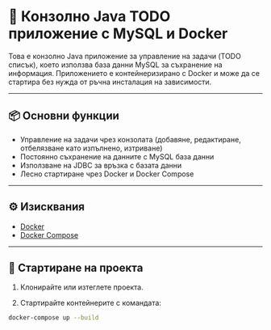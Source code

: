 # 📝 Конзолно Java TODO приложение с MySQL и Docker

Това е конзолно Java приложение за управление на задачи (TODO списък), което използва база данни MySQL за съхранение на информация. Приложението е контейнеризирано с Docker и може да се стартира без нужда от ръчна инсталация на зависимости.

---

## 📦 Основни функции

- Управление на задачи чрез конзолата (добавяне, редактиране, отбелязване като изпълнено, изтриване)
- Постоянно съхранение на данните с MySQL база данни
- Използване на JDBC за връзка с базата данни
- Лесно стартиране чрез Docker и Docker Compose

---

## ⚙️ Изисквания

- [Docker](https://www.docker.com/)
- [Docker Compose](https://docs.docker.com/compose/)

---

## 🚀 Стартиране на проекта

1. Клонирайте или изтеглете проекта.

2. Стартирайте контейнерите с командата:

```bash
docker-compose up --build
```
